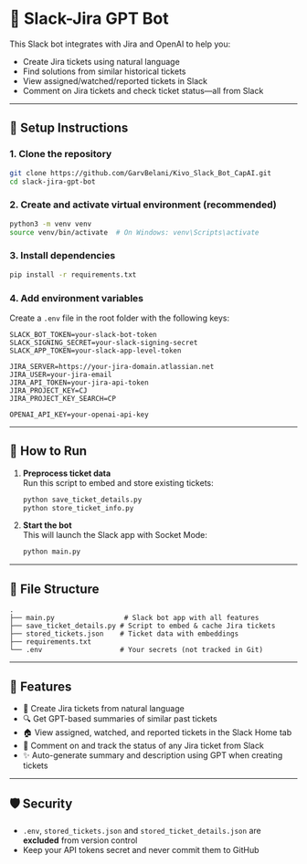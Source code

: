 # 🧠 Slack-Jira GPT Bot

This Slack bot integrates with Jira and OpenAI to help you:
- Create Jira tickets using natural language
- Find solutions from similar historical tickets
- View assigned/watched/reported tickets in Slack
- Comment on Jira tickets and check ticket status—all from Slack

---

## 🔧 Setup Instructions

### 1. Clone the repository

```bash
git clone https://github.com/GarvBelani/Kivo_Slack_Bot_CapAI.git
cd slack-jira-gpt-bot
```

### 2. Create and activate virtual environment (recommended)

```bash
python3 -m venv venv
source venv/bin/activate  # On Windows: venv\Scripts\activate
```

### 3. Install dependencies

```bash
pip install -r requirements.txt
```

### 4. Add environment variables

Create a `.env` file in the root folder with the following keys:

```env
SLACK_BOT_TOKEN=your-slack-bot-token
SLACK_SIGNING_SECRET=your-slack-signing-secret
SLACK_APP_TOKEN=your-slack-app-level-token

JIRA_SERVER=https://your-jira-domain.atlassian.net
JIRA_USER=your-jira-email
JIRA_API_TOKEN=your-jira-api-token
JIRA_PROJECT_KEY=CJ
JIRA_PROJECT_KEY_SEARCH=CP

OPENAI_API_KEY=your-openai-api-key
```

---

## 🧠 How to Run

1. **Preprocess ticket data**  
   Run this script to embed and store existing tickets:

   ```bash
   python save_ticket_details.py
   python store_ticket_info.py
   ```


2. **Start the bot**  
   This will launch the Slack app with Socket Mode:

   ```bash
   python main.py
   ```

---

## 📁 File Structure

```
.
├── main.py                 # Slack bot app with all features
├── save_ticket_details.py # Script to embed & cache Jira tickets
├── stored_tickets.json    # Ticket data with embeddings
├── requirements.txt
└── .env                   # Your secrets (not tracked in Git)
```

---

## 📌 Features

- 🤖 Create Jira tickets from natural language
- 🔍 Get GPT-based summaries of similar past tickets
- 🏠 View assigned, watched, and reported tickets in the Slack Home tab
- 💬 Comment on and track the status of any Jira ticket from Slack
- ✨ Auto-generate summary and description using GPT when creating tickets

---

## 🛡️ Security

- `.env`, `stored_tickets.json` and `stored_ticket_details.json` are **excluded** from version control
- Keep your API tokens secret and never commit them to GitHub